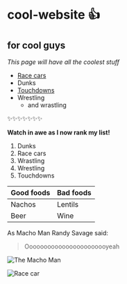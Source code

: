 # cool-website :+1:
## for cool guys
*This page will have all the coolest stuff*
* [Race cars](https://www.formula1.com/)
* Dunks
* [Touchdowns](touchdowns.md)
* Wrestling
  * and wrastling

:sparkles::sparkles::sparkles::sparkles::sparkles::sparkles::sparkles:

**Watch in awe as I now rank my list!**
1. Dunks
2. Race cars
3. Wrastling
4. Wrestling
5. Touchdowns

Good foods | Bad foods
------------ | -------------
Nachos | Lentils
Beer | Wine


As Macho Man Randy Savage said:

> Ooooooooooooooooooooooyeah

![The Macho Man](https://www.biography.com/.image/t_share/MTc5Mzk0NDcxNjk0MTgxNzA5/macho01_ba.jpg)

![Race car](https://hips.hearstapps.com/hmg-prod.s3.amazonaws.com/images/screen-shot-2018-06-28-at-9-07-12-am-1530191284.png?crop=1.00xw:1.00xh;0,0&resize=980:*)

